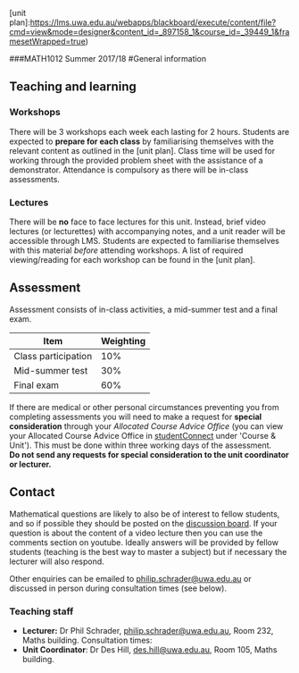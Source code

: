 [unit plan]:https://lms.uwa.edu.au/webapps/blackboard/execute/content/file?cmd=view&mode=designer&content_id=_897158_1&course_id=_39449_1&framesetWrapped=true)

[discussion board]:https://lms.uwa.edu.au/webapps/discussionboard/do/conference?toggle_mode=edit&action=list_forums&course_id=_39449_1&nav=discussion_board_entry&mode=cpview

###MATH1012 Summer 2017/18 
#General information
## Teaching and learning

### Workshops
There will be 3 workshops each week each lasting for 2 hours. Students are expected to **prepare for each class** by familiarising themselves with the relevant content as outlined in the [unit plan]. Class time will be used for working through the provided problem sheet with the assistance of a demonstrator. Attendance is compulsory as there will be in-class assessments.

### Lectures
There will be **no** face to face lectures for this unit. Instead, brief video lectures (or lecturettes) with accompanying notes, and a unit reader will be accessible through LMS. Students are expected to familiarise themselves with this material *before* attending workshops. A list of required viewing/reading for each workshop can be found in the [unit plan].

## Assessment
Assessment consists of in-class activities, a mid-summer test and a final exam.

Item|Weighting|
---|---
Class participation|10%|
Mid-summer test|30%|
Final exam|60%|

If there are medical or other personal circumstances preventing you from completing assessments you will need to make a request for **special consideration** through your *Allocated Course Advice Office* (you can view your Allocated Course Advice Office in [studentConnect](http://www.student.uwa.edu.au/course/studentconnect) under 'Course & Unit'). This must be done within three working days of the assessment.  
**Do not send any requests for special consideration to the unit coordinator or lecturer.**




## Contact
Mathematical questions are likely to also be of interest to fellow students, and so if possible they should be posted on the [discussion board]. If your question is about the content of a video lecture then you can use the comments section on youtube. Ideally answers will be provided by fellow students (teaching is the best way to master a subject) but if necessary the lecturer will also respond.
    
Other enquiries can be emailed to <philip.schrader@uwa.edu.au> or discussed in person during consultation times (see below).


### Teaching staff
* **Lecturer:** Dr Phil Schrader, <philip.schrader@uwa.edu.au>, Room 232, Maths building. Consultation times:
* **Unit Coordinator**: Dr Des Hill, <des.hill@uwa.edu.au>, Room 105, Maths building.
